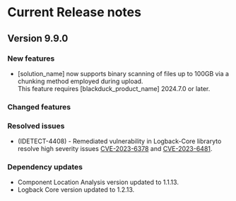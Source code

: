 # Current Release notes

## Version 9.9.0

### New features

* [solution_name] now supports binary scanning of files up to 100GB via a chunking method employed during upload.    
    <note type="note">This feature requires [blackduck_product_name] 2024.7.0 or later.</note>

### Changed features

### Resolved issues

* (IDETECT-4408) - Remediated vulnerability in Logback-Core libraryto resolve high severity issues [CVE-2023-6378](https://nvd.nist.gov/vuln/detail/CVE-2023-6378) and [CVE-2023-6481](https://nvd.nist.gov/vuln/detail/CVE-2023-6481).

### Dependency updates

* Component Location Analysis version updated to 1.1.13.
* Logback Core version updated to 1.2.13.
